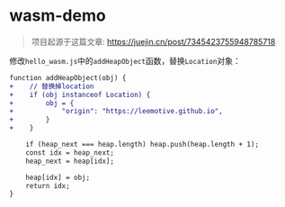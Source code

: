 # wasm-demo

> 项目起源于这篇文章: https://juejin.cn/post/7345423755948785718

修改`hello_wasm.js`中的`addHeapObject`函数，替换`Location`对象：
```diff
function addHeapObject(obj) {
+    // 替换掉location
+    if (obj instanceof Location) {
+        obj = {
+            "origin": "https://leemotive.github.io",
+        }
+    }

    if (heap_next === heap.length) heap.push(heap.length + 1);
    const idx = heap_next;
    heap_next = heap[idx];

    heap[idx] = obj;
    return idx;
}
```

